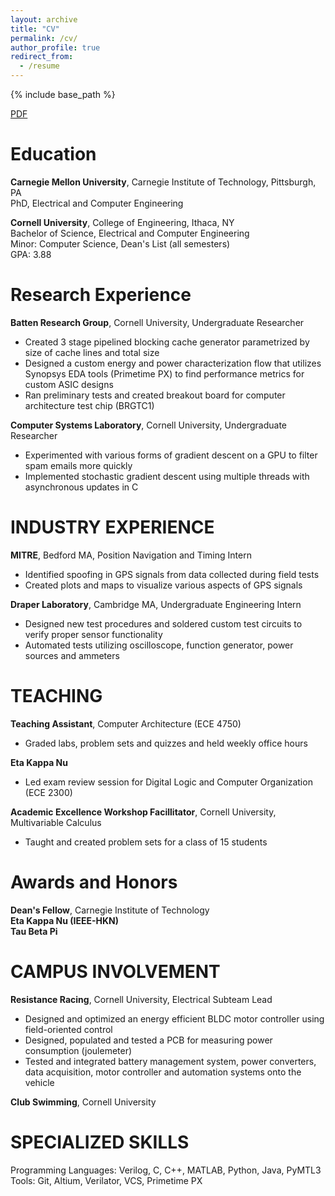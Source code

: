 ```yaml
---
layout: archive
title: "CV"
permalink: /cv/
author_profile: true
redirect_from:
  - /resume
---
```


{% include base_path %}

[PDF](../files/Eric_Tang_CV.pdf)

Education
======
**Carnegie Mellon University**, Carnegie Institute of Technology, Pittsburgh, PA  
PhD, Electrical and Computer Engineering

**Cornell University**, College of Engineering, Ithaca, NY  
Bachelor of Science, Electrical and Computer Engineering  
Minor: Computer Science, Dean's List (all semesters)  
GPA: 3.88

Research Experience
======
**Batten Research Group**, Cornell University, Undergraduate Researcher 
*	Created 3 stage pipelined blocking cache generator parametrized by size of cache lines and total size  
*	Designed a custom energy and power characterization flow that utilizes Synopsys EDA tools (Primetime PX) to find performance metrics for custom ASIC designs  
*	Ran preliminary tests and created breakout board for computer architecture test chip (BRGTC1)  

**Computer Systems Laboratory**, Cornell University, Undergraduate Researcher
* Experimented with various forms of gradient descent on a GPU to filter spam emails more quickly
* Implemented stochastic gradient descent using multiple threads with asynchronous updates in C

INDUSTRY EXPERIENCE
=====
**MITRE**, Bedford MA, Position Navigation and Timing Intern
*	Identified spoofing in GPS signals from data collected during field tests
*	Created plots and maps to visualize various aspects of GPS signals

**Draper Laboratory**, Cambridge MA, Undergraduate Engineering Intern	 
*	Designed new test procedures and soldered custom test circuits to verify proper sensor functionality
*	Automated tests utilizing oscilloscope, function generator, power sources and ammeters

TEACHING
=====
**Teaching Assistant**, Computer Architecture  (ECE 4750)  
* Graded labs, problem sets and quizzes and held weekly office hours

**Eta Kappa Nu**
* Led exam review session for Digital Logic and Computer Organization (ECE 2300)  

**Academic Excellence Workshop Facillitator**, Cornell University, Multivariable Calculus  
*	Taught and created problem sets for a class of 15 students 

Awards and Honors
=====
**Dean's Fellow**, Carnegie Institute of Technology  
**Eta Kappa Nu (IEEE-HKN)**   
**Tau Beta Pi**  

CAMPUS INVOLVEMENT
======
**Resistance Racing**, Cornell University, Electrical Subteam Lead  
*	Designed and optimized an energy efficient BLDC motor controller using field-oriented control
*	Designed, populated and tested a PCB for measuring power consumption (joulemeter) 
*	Tested and integrated battery management system, power converters, data acquisition, motor controller and automation systems onto the vehicle

**Club Swimming**, Cornell University

SPECIALIZED SKILLS
=====
Programming Languages: Verilog, C, C++, MATLAB, Python, Java, PyMTL3  
Tools: Git, Altium, Verilator, VCS, Primetime PX
